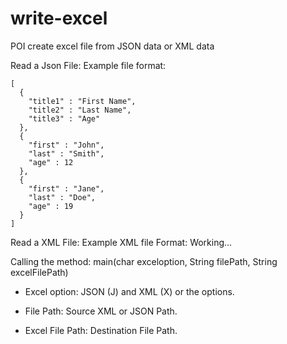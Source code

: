 # write-excel
POI create excel file from JSON data or XML data

Read a Json File:
Example file format:
```
[ 
  { 
    "title1" : "First Name",
    "title2" : "Last Name",
    "title3" : "Age"	
  },	
  {
    "first" : "John",
    "last" : "Smith",
    "age" : 12
  }, 
  {
    "first" : "Jane",
    "last" : "Doe",
    "age" : 19
  }
]
```
Read a XML File:
Example XML file Format:
Working...



Calling the method:
main(char exceloption, String filePath, String excelFilePath)

* Excel option:
	JSON (J) and XML (X) or the options.

* File Path:
	Source XML or JSON Path.

* Excel File Path:
	Destination File Path.	
	

